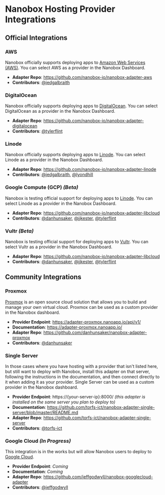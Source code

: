 # Nanobox Hosting Provider Integrations

## Official Integrations

### AWS
Nanobox officially supports deploying apps to [Amazon Web Services (AWS)](https://aws.amazon.com/). You can select AWS as a provider in the Nanobox Dashboard.

- **Adapter Repo**: https://github.com/nanobox-io/nanobox-adapter-aws
- **Contributors**: [@jedgalbraith](https://github.com/jedgalbraith)

### DigitalOcean
Nanobox officially supports deploying apps to [DigitalOcean](https://www.digitalocean.com/). You can select DigitalOcean as a provider in the Nanobox Dashboard.

- **Adapter Repo**: https://github.com/nanobox-io/nanobox-adapter-digitalocean
- **Contributors**: [@tylerflint](https://github.com/tylerflint)

### Linode
Nanobox officially supports deploying apps to [Linode](https://www.linode.com/). You can select Linode as a provider in the Nanobox Dashboard.

- **Adapter Repo**: https://github.com/nanobox-io/nanobox-adapter-linode
- **Contributors**: [@jedgalbraith](https://github.com/jedgalbraith), [@lyondhill](https://github.com/lyondhill)

### Google Compute (GCP) _(Beta)_
Nanobox is testing official support for deploying apps to [Linode](https://cloud.google.com/compute/). You can select Linode as a provider in the Nanobox Dashboard.

- **Adapter Repo**: https://github.com/nanobox-io/nanobox-adapter-libcloud
- **Contributors**: [@danhunsaker](https://github.com/danhunsaker), [@jjkester](https://github.com/jjkester), [@tylerflint](https://github.com/tylerflint)

### Vultr _(Beta)_
Nanobox is testing official support for deploying apps to [Vultr](https://www.vultr.com/). You can select Vultr as a provider in the Nanobox Dashboard.

- **Adapter Repo**: https://github.com/nanobox-io/nanobox-adapter-libcloud
- **Contributors**: [@danhunsaker](https://github.com/danhunsaker), [@jjkester](https://github.com/jjkester), [@tylerflint](https://github.com/tylerflint)


## Community Integrations

### Proxmox
[Proxmox](https://www.proxmox.com/en/) is an open source cloud solution that allows you to build and manage your own virtual cloud. Proxmox can be used as a custom provider in the Nanobox dashboard.

- **Provider Endpoint**: https://adapter-proxmox.nanoapp.io/api/v1/
- **Documentation**: https://adapter-proxmox.nanoapp.io/
- **Adapter Repo**: https://github.com/danhunsaker/nanobox-adapter-proxmox
- **Contributors**: [@danhunsaker](https://github.com/danhunsaker)

### Single Server
In those cases where you have hosting with a provider that isn't listed here, but still want to deploy with Nanobox, install this adapter on that server, following the instructions in the documentation, and then connect directly to it when adding it as your provider. Single Server can be used as a custom provider in the Nanobox dashboard.

- **Provider Endpoint**: https://{your-server-ip}:8000/ _(this adapter is installed on the same server you plan to deploy to)_
- **Documentation**: https://github.com/torfs-ict/nanobox-adapter-single-server/blob/master/README.md
- **Adapter Repo**: https://github.com/torfs-ict/nanobox-adapter-single-server
- **Contributors**: [@torfs-ict](https://github.com/torfs-ict)

### Google Cloud _(In Progress)_
This integration is in the works but will allow Nanobox users to deploy to [Google Cloud](https://cloud.google.com/).

- **Provider Endpoint**: *Coming*
- **Documentation**: *Coming*
- **Adapter Repo**: https://github.com/jeffgodwyll/nanobox-googlecloud-adapter
- **Contributors**: [@jeffgodwyll](https://github.com/jeffgodwyll)
